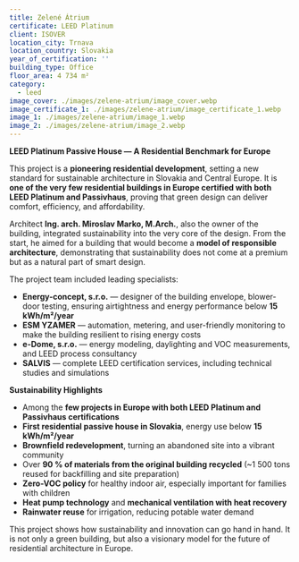 ```yaml
---
title: Zelené Átrium
certificate: LEED Platinum
client: ISOVER
location_city: Trnava
location_country: Slovakia
year_of_certification: ''
building_type: Office
floor_area: 4 734 m²
category:
  - leed
image_cover: ./images/zelene-atrium/image_cover.webp
image_certificate_1: ./images/zelene-atrium/image_certificate_1.webp
image_1: ./images/zelene-atrium/image_1.webp
image_2: ./images/zelene-atrium/image_2.webp
---
```


**LEED Platinum Passive House — A Residential Benchmark for Europe**

This project is a **pioneering residential development**, setting a new standard for sustainable architecture in Slovakia and Central Europe. It is **one of the very few residential buildings in Europe certified with both LEED Platinum and Passivhaus**, proving that green design can deliver comfort, efficiency, and affordability.

Architect **Ing. arch. Miroslav Marko, M.Arch.**, also the owner of the building, integrated sustainability into the very core of the design. From the start, he aimed for a building that would become a **model of responsible architecture**, demonstrating that sustainability does not come at a premium but as a natural part of smart design.

The project team included leading specialists:

- **Energy-concept, s.r.o.** — designer of the building envelope, blower-door testing, ensuring airtightness and energy performance below **15 kWh/m²/year**
- **ESM YZAMER** — automation, metering, and user-friendly monitoring to make the building resilient to rising energy costs
- **e-Dome, s.r.o.** — energy modeling, daylighting and VOC measurements, and LEED process consultancy
- **SALVIS** — complete LEED certification services, including technical studies and simulations

**Sustainability Highlights**

- Among the **few projects in Europe with both LEED Platinum and Passivhaus certifications**
- **First residential passive house in Slovakia**, energy use below **15 kWh/m²/year**
- **Brownfield redevelopment**, turning an abandoned site into a vibrant community
- Over **90 % of materials from the original building recycled** (~1 500 tons reused for backfilling and site preparation)
- **Zero-VOC policy** for healthy indoor air, especially important for families with children
- **Heat pump technology** and **mechanical ventilation with heat recovery**
- **Rainwater reuse** for irrigation, reducing potable water demand

This project shows how sustainability and innovation can go hand in hand. It is not only a green building, but also a visionary model for the future of residential architecture in Europe.

